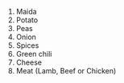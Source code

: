 1. Maida
2. Potato
3. Peas
4. Onion
5. Spices
6. Green chili
7. Cheese
8. Meat (Lamb, Beef or Chicken)


